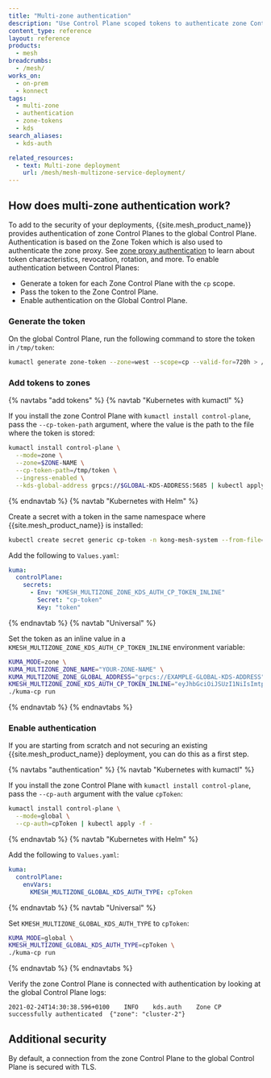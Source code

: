 ```yaml
---
title: "Multi-zone authentication"
description: "Use Control Plane scoped tokens to authenticate zone Control Planes in a multi-zone {{site.mesh_product_name}} deployment."
content_type: reference
layout: reference
products:
  - mesh
breadcrumbs:
  - /mesh/
works_on:
  - on-prem
  - konnect
tags:
  - multi-zone
  - authentication
  - zone-tokens
  - kds
search_aliases:
  - kds-auth

related_resources:
  - text: Multi-zone deployment
    url: /mesh/mesh-multizone-service-deployment/
---
```



## How does multi-zone authentication work?

To add to the security of your deployments, {{site.mesh_product_name}} provides authentication of zone Control Planes to the global Control Plane. Authentication is based on the Zone Token which is also used to authenticate the zone proxy.
See [zone proxy authentication](/mesh/zone-proxy-auth/) to learn about token characteristics, revocation, rotation, and more.
To enable authentication between Control Planes:

* Generate a token for each Zone Control Plane with the `cp` scope.
* Pass the token to the Zone Control Plane.
* Enable authentication on the Global Control Plane.

### Generate the token

On the global Control Plane, run the following command to store the token in `/tmp/token`:

```sh
kumactl generate zone-token --zone=west --scope=cp --valid-for=720h > /tmp/token
```

### Add tokens to zones

{% navtabs "add tokens" %}
{% navtab "Kubernetes with kumactl" %}

If you install the zone Control Plane with `kumactl install control-plane`, pass the `--cp-token-path` argument, where the value is the path to the file where the token is stored:

```sh
kumactl install control-plane \
  --mode=zone \
  --zone=$ZONE-NAME \
  --cp-token-path=/tmp/token \
  --ingress-enabled \
  --kds-global-address grpcs://$GLOBAL-KDS-ADDRESS:5685 | kubectl apply -f -
```

{% endnavtab %}
{% navtab "Kubernetes with Helm" %}

Create a secret with a token in the same namespace where {{site.mesh_product_name}} is installed:

```sh
kubectl create secret generic cp-token -n kong-mesh-system --from-file=/tmp/token
```

Add the following to `Values.yaml`:

```yaml
kuma:
  controlPlane:
    secrets:
      - Env: "KMESH_MULTIZONE_ZONE_KDS_AUTH_CP_TOKEN_INLINE"
        Secret: "cp-token"
        Key: "token"
```


{% endnavtab %}
{% navtab "Universal" %}

Set the token as an inline value in a `KMESH_MULTIZONE_ZONE_KDS_AUTH_CP_TOKEN_INLINE` environment variable:

```sh
KUMA_MODE=zone \
KUMA_MULTIZONE_ZONE_NAME="YOUR-ZONE-NAME" \
KUMA_MULTIZONE_ZONE_GLOBAL_ADDRESS="grpcs://EXAMPLE-GLOBAL-KDS-ADDRESS" \
KMESH_MULTIZONE_ZONE_KDS_AUTH_CP_TOKEN_INLINE="eyJhbGciOiJSUzI1NiIsImtpZCI6IjEiLCJ0eXAiOiJKV1QifQ.eyJab25lIjoid2VzdCIsIlNjb3BlIjpbImNwIl0sImV4cCI6MTY2OTU0NjkzOSwibmJmIjoxNjY2OTU0NjM5LCJpYXQiOjE2NjY5NTQ5MzksImp0aSI6IjZiYWYyYzkwLTBlODYtNGM2Mi05N2E3LTc4MzU4NTU4MzRiYyJ9.DJfA0M6uUfO4oytp8jHtzngiVggQWQR88YQxWVU1ujc0Zv-XStRDwvpdEoFGOzWVn4EUfI3gcv9qS2MxqIzQjJ83k5Jq85w4hkPyLGr-0jNS1UZF6yXz7lB_As8f91gMVHbRAoFuoybV5ndDtfYzwZknyzott7doxk-SjTes2GDvpg0-kFNGc4MBR2EprGl7YKO0vhFxQjln5AyCAhmAA7-PM7WRCzhmS-pUXacfZtP2VulWYhmTAuLPnkJrJN-ZWPkIpnV1MZmsgWbzTpnW-PhmCMQfD5m2im1c_3OlFwa9P9rZQQhdhbTp0ofMvW-cdCAcG_lOJI5j60cqPh2DGg" \
./kuma-cp run
```

{% endnavtab %}
{% endnavtabs %}
### Enable authentication

If you are starting from scratch and not securing an existing {{site.mesh_product_name}} deployment, you can do this as a first step.

{% navtabs "authentication" %}
{% navtab "Kubernetes with kumactl" %}

If you install the zone Control Plane with `kumactl install control-plane`, pass the `--cp-auth` argument with the value `cpToken`:

```sh
kumactl install control-plane \
  --mode=global \
  --cp-auth=cpToken | kubectl apply -f -
```

{% endnavtab %}
{% navtab "Kubernetes with Helm" %}

Add the following to `Values.yaml`:

```yaml
kuma:
  controlPlane:
    envVars:
      KMESH_MULTIZONE_GLOBAL_KDS_AUTH_TYPE: cpToken
```

{% endnavtab %}
{% navtab "Universal" %}

Set `KMESH_MULTIZONE_GLOBAL_KDS_AUTH_TYPE` to `cpToken`:

```sh
KUMA_MODE=global \
KMESH_MULTIZONE_GLOBAL_KDS_AUTH_TYPE=cpToken \
./kuma-cp run
```

{% endnavtab %}
{% endnavtabs %}

Verify the zone Control Plane is connected with authentication by looking at the global Control Plane logs:

```
2021-02-24T14:30:38.596+0100	INFO	kds.auth	Zone CP successfully authenticated	{"zone": "cluster-2"}
```

## Additional security

By default, a connection from the zone Control Plane to the global Control Plane is secured with TLS.